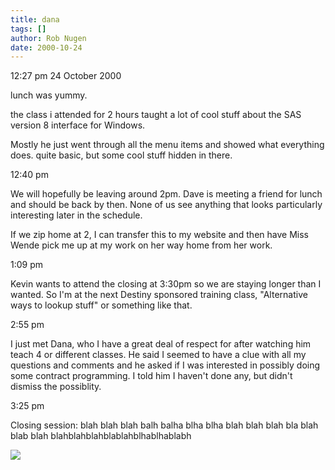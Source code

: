 ```yaml
---
title: dana
tags: []
author: Rob Nugen
date: 2000-10-24
---
```


<p class=date>12:27 pm 24 October 2000

<p>lunch was yummy.

<p>the class i attended for 2 hours taught a lot of cool stuff about the SAS
version 8 interface for Windows.

<p>Mostly he just went through all the menu items and showed what everything
does.  quite basic, but some cool stuff hidden in there.

<p class=date>12:40 pm

<p>We will hopefully be leaving around 2pm.  Dave is meeting a friend for
lunch and should be back by then.  None of us see anything that looks
particularly interesting later in the schedule.

<p>If we zip home at 2, I can transfer this to my website and then have Miss
Wende pick me up at my work on her way home from her work.

<p class=date>1:09 pm

<p>Kevin wants to attend the closing at 3:30pm so we are staying longer than
I wanted.  So I'm at the next Destiny sponsored training class, "Alternative
ways to lookup stuff" or something like that.

<p class=date>2:55 pm

<p>I just met Dana, who I have a great deal of respect for after watching
him teach 4 or  different classes.  He said I seemed to have a clue with all
my questions and comments and he asked if I was interested in possibly doing
some contract programming.  I told him I haven't done any, but didn't
dismiss the possiblity.

<p class=date>3:25 pm

<p>Closing session:  blah blah blah balh balha blha blha blah blah blah bla
blah blab blah blahblahblahblablahblhablhablabh

<p><img src="/images/rob/wL-ROB.gif">

